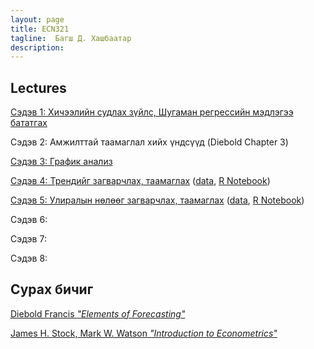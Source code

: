 ```yaml
---
layout: page
title: ECN321
tagline:  Багш Д. Хашбаатар
description: 
---
```


## Lectures 

[Сэдэв 1: Хичээлийн судлах зүйлс, Шугаман регрессийн мэдлэгээ бататгах](pages/Lectures/slide1.html)

Сэдэв 2: Амжилттай таамаглал хийх үндсүүд (Diebold Chapter 3)

[Сэдэв 3: График анализ](pages/Lectures/slide2.html)

[Сэдэв 4: Трендийг загварчлах, таамаглах](pages/Lectures/slide3.html) ([data](pages/Lectures/ch5data.Rdata), [R Notebook](pages/Lectures/Notebook1.html))

[Сэдэв 5: Улиралын нөлөөг загварчлах, таамаглах](pages/Lectures/slide4.html) ([data](pages/Lectures/ch6data.Rdata), [R Notebook](pages/Lectures/Notebook2.html))

Сэдэв 6:

Сэдэв 7:

Сэдэв 8:


## Сурах бичиг

[Diebold Francis *"Elements of Forecasting"*](https://www.sas.upenn.edu/~fdiebold/Textbooks.html)

[James H. Stock, Mark W. Watson *"Introduction to Econometrics"*](https://scholar.harvard.edu/stock/pages/introduction-econometrics)